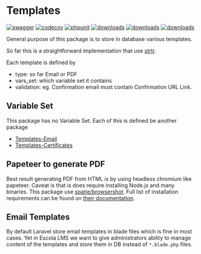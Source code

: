 # Templates 

[![swagger](https://img.shields.io/badge/documentation-swagger-green)](https://escolalms.github.io/Templates/)
[![codecov](https://codecov.io/gh/EscolaLMS/Templates/branch/main/graph/badge.svg?token=NRAN4R8AGZ)](https://codecov.io/gh/EscolaLMS/Templates)
[![phpunit](https://github.com/EscolaLMS/Templates/actions/workflows/test.yml/badge.svg)](https://github.com/EscolaLMS/Templates/actions/workflows/test.yml)
[![downloads](https://img.shields.io/packagist/dt/escolalms/templates)](https://packagist.org/packages/escolalms/templates)
[![downloads](https://img.shields.io/packagist/v/escolalms/templates)](https://packagist.org/packages/escolalms/templates)
[![downloads](https://img.shields.io/packagist/l/escolalms/templates)](https://packagist.org/packages/escolalms/templates)

General purpose of this package is to store in database various templates. 

So far this is a straightforward implementation that use [strtr](https://www.php.net/manual/en/function.strtr.php). 

Each template is defined by
- type: so far Email or PDF 
- vars_set: which variable set it contains 
- validation: eg. Confirmation email must contain Confirmation URL Link. 

## Variable Set 

This package has no Variable Set. Each of this is defined be another package 
- [Templates-Email](https://github.com/EscolaLMS/Templates-Email)
- [Templates-Certificates](https://github.com/EscolaLMS/Templates-Certificates)

## Papeteer to generate PDF

Best result generating PDF from HTML is by using headless chromium like papeteer. 
Caveat is that is does require installing Node.js and many binaries. This package use [spatie/browsershot](https://github.com/spatie/browsershot). 
Full list of installation requirements can be found on [their documentation](https://github.com/spatie/browsershot#requirements).

## Email Templates

By default Laravel store email templates in blade files which is fine in most cases. Yet in Escola LMS we want to give administrators 
ability to manage content of the templates and store them in DB instead of `*.blade.php` files. 


